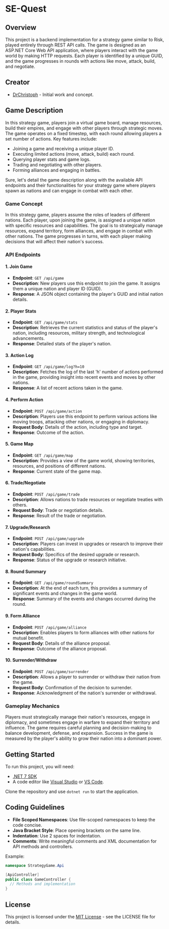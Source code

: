 # SE-Quest

## Overview

This project is a backend implementation for a strategy game similar to Risk, played entirely through REST API calls. The game is designed as an ASP.NET Core Web API application, where players interact with the game world by making HTTP requests. Each player is identified by a unique GUID, and the game progresses in rounds with actions like move, attack, build, and negotiate.

## Creator

- [DrChristoph](<[Your-Profile-Link](https://github.com/DrChristophFH)>) - Initial work and concept.

## Game Description

In this strategy game, players join a virtual game board, manage resources, build their empires, and engage with other players through strategic moves. The game operates on a fixed timestep, with each round allowing players a set number of actions. Key features include:

- Joining a game and receiving a unique player ID.
- Executing limited actions (move, attack, build) each round.
- Querying player stats and game logs.
- Trading and negotiating with other players.
- Forming alliances and engaging in battles.

Sure, let's detail the game description along with the available API endpoints and their functionalities for your strategy game where players spawn as nations and can engage in combat with each other.

### Game Concept
In this strategy game, players assume the roles of leaders of different nations. Each player, upon joining the game, is assigned a unique nation with specific resources and capabilities. The goal is to strategically manage resources, expand territory, form alliances, and engage in combat with other nations. The game progresses in turns, with each player making decisions that will affect their nation's success.

### API Endpoints

#### 1. Join Game
- **Endpoint**: `GET /api/game`
- **Description**: New players use this endpoint to join the game. It assigns them a unique nation and player ID (GUID).
- **Response**: A JSON object containing the player's GUID and initial nation details.

#### 2. Player Stats
- **Endpoint**: `GET /api/game/stats`
- **Description**: Retrieves the current statistics and status of the player's nation, including resources, military strength, and technological advancements.
- **Response**: Detailed stats of the player's nation.

#### 3. Action Log
- **Endpoint**: `GET /api/game/log?h=10`
- **Description**: Fetches the log of the last 'h' number of actions performed in the game, providing insight into recent events and moves by other nations.
- **Response**: A list of recent actions taken in the game.

#### 4. Perform Action
- **Endpoint**: `POST /api/game/action`
- **Description**: Players use this endpoint to perform various actions like moving troops, attacking other nations, or engaging in diplomacy.
- **Request Body**: Details of the action, including type and target.
- **Response**: Outcome of the action.

#### 5. Game Map
- **Endpoint**: `GET /api/game/map`
- **Description**: Provides a view of the game world, showing territories, resources, and positions of different nations.
- **Response**: Current state of the game map.

#### 6. Trade/Negotiate
- **Endpoint**: `POST /api/game/trade`
- **Description**: Allows nations to trade resources or negotiate treaties with others.
- **Request Body**: Trade or negotiation details.
- **Response**: Result of the trade or negotiation.

#### 7. Upgrade/Research
- **Endpoint**: `POST /api/game/upgrade`
- **Description**: Players can invest in upgrades or research to improve their nation's capabilities.
- **Request Body**: Specifics of the desired upgrade or research.
- **Response**: Status of the upgrade or research initiative.

#### 8. Round Summary
- **Endpoint**: `GET /api/game/roundSummary`
- **Description**: At the end of each turn, this provides a summary of significant events and changes in the game world.
- **Response**: Summary of the events and changes occurred during the round.

#### 9. Form Alliance
- **Endpoint**: `POST /api/game/alliance`
- **Description**: Enables players to form alliances with other nations for mutual benefit.
- **Request Body**: Details of the alliance proposal.
- **Response**: Outcome of the alliance proposal.

#### 10. Surrender/Withdraw
- **Endpoint**: `POST /api/game/surrender`
- **Description**: Allows a player to surrender or withdraw their nation from the game.
- **Request Body**: Confirmation of the decision to surrender.
- **Response**: Acknowledgment of the nation's surrender or withdrawal.

### Gameplay Mechanics
Players must strategically manage their nation's resources, engage in diplomacy, and sometimes engage in warfare to expand their territory and influence. The game requires careful planning and decision-making to balance development, defense, and expansion. Success in the game is measured by the player's ability to grow their nation into a dominant power.

## Getting Started

To run this project, you will need:

- [.NET 7 SDK](https://dotnet.microsoft.com/download/dotnet/7.0)
- A code editor like [Visual Studio](https://visualstudio.microsoft.com/) or [VS Code](https://code.visualstudio.com/).

Clone the repository and use `dotnet run` to start the application.

## Coding Guidelines

- **File Scoped Namespaces**: Use file-scoped namespaces to keep the code concise.
- **Java Bracket Style**: Place opening brackets on the same line.
- **Indentation**: Use 2 spaces for indentation.
- **Comments**: Write meaningful comments and XML documentation for API methods and controllers.

Example:

```csharp
namespace StrategyGame.Api

[ApiController]
public class GameController {
  // Methods and implementation
}
```

## License

This project is licensed under the [MIT License](LICENSE.md) - see the LICENSE file for details.
